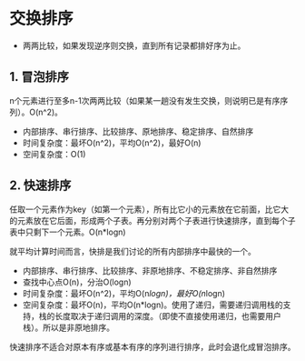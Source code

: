 ﻿# 交换排序

* 两两比较，如果发现逆序则交换，直到所有记录都排好序为止。

## 1. 冒泡排序 ##

n个元素进行至多n-1次两两比较（如果某一趟没有发生交换，则说明已是有序序列）。O(n^2)。

* 内部排序、串行排序、比较排序、原地排序、稳定排序、自然排序
* 时间复杂度：最坏O(n^2)，平均O(n^2)，最好O(n)
* 空间复杂度：O(1)

## 2. 快速排序 ##

任取一个元素作为key（如第一个元素），所有比它小的元素放在它前面，比它大的元素放在它后面，形成两个子表。再分别对两个子表进行快速排序，直到每个子表中只剩下一个元素。O(n*logn)

就平均计算时间而言，快排是我们讨论的所有内部排序中最快的一个。

* 内部排序、串行排序、比较排序、非原地排序、不稳定排序、非自然排序
* 查找中心点O(n)，分治O(logn)
* 时间复杂度：最坏O(n^2)，平均O(n*logn)，最好O(n*logn)
* 空间复杂度：最坏O(n)，平均O(n*logn)。使用了递归，需要递归调用栈的支持，栈的长度取决于递归调用的深度。（即使不直接使用递归，也需要用户栈）。所以是非原地排序。

快速排序不适合对原本有序或基本有序的序列进行排序，此时会退化成冒泡排序。
